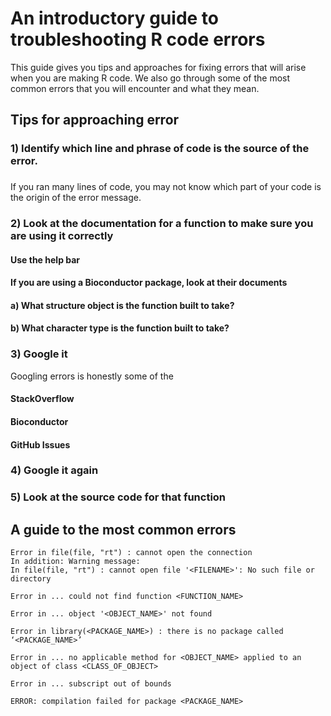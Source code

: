 # An introductory guide to troubleshooting R code errors

This guide gives you tips and approaches for fixing errors that will arise when 
you are making R code. We also go through some of the most common errors that 
you will encounter and what they mean. 

## Tips for approaching error

### 1) Identify which line and phrase of code is the source of the error.
###  
If you ran many lines of code, you may not know which part of your code is the 
origin of the error message. 

### 2) Look at the documentation for a function to make sure you are using it correctly

#### Use the help bar

#### If you are using a Bioconductor package, look at their documents

#### a) What structure object is the function built to take? 

#### b) What character type is the function built to take?  

### 3) Google it

Googling errors is honestly some of the 
#### StackOverflow
#### Bioconductor 
#### GitHub Issues

### 4) Google it again

### 5) Look at the source code for that function

## A guide to the most common errors

```
Error in file(file, "rt") : cannot open the connection
In addition: Warning message:
In file(file, "rt") : cannot open file '<FILENAME>': No such file or directory
```
```
Error in ... could not find function <FUNCTION_NAME>
```

```
Error in ... object '<OBJECT_NAME>' not found
```

```
Error in library(<PACKAGE_NAME>) : there is no package called ‘<PACKAGE_NAME>’
```

```
Error in ... no applicable method for <OBJECT_NAME> applied to an object of class <CLASS_OF_OBJECT>
```

```
Error in ... subscript out of bounds
```

```
ERROR: compilation failed for package <PACKAGE_NAME>
```
